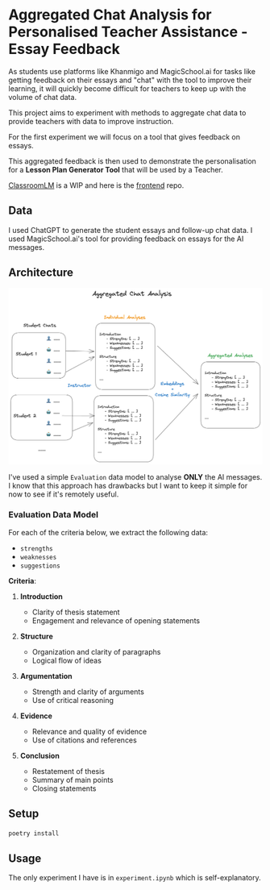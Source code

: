 # Aggregated Chat Analysis for Personalised Teacher Assistance - Essay Feedback

As students use platforms like Khanmigo and MagicSchool.ai for tasks like getting feedback on their essays and "chat" with
the tool to improve their learning, it will quickly become difficult for teachers to keep up with the volume of chat data.

This project aims to experiment with methods to aggregate chat data to provide teachers with data to improve instruction.

For the first experiment we will focus on a tool that gives feedback on essays.

This aggregated feedback is then used to demonstrate the personalisation for a **Lesson Plan Generator Tool** that will be used by a Teacher.

[ClassroomLM](https://classroom-lm.vercel.app/) is a WIP and here is the [frontend](https://github.com/13point5/classroom-lm) repo.

## Data

I used ChatGPT to generate the student essays and follow-up chat data. I used MagicSchool.ai's tool for providing feedback on essays for the AI messages.

## Architecture

![Architecture](./architecture.png)

I've used a simple `Evaluation` data model to analyse **ONLY** the AI messages. I know that this approach has drawbacks but I want to keep it simple for now to see if it's remotely useful.

### Evaluation Data Model

For each of the criteria below, we extract the following data:

- `strengths`
- `weaknesses`
- `suggestions`

**Criteria**:

1. **Introduction**

   - Clarity of thesis statement
   - Engagement and relevance of opening statements

2. **Structure**

   - Organization and clarity of paragraphs
   - Logical flow of ideas

3. **Argumentation**

   - Strength and clarity of arguments
   - Use of critical reasoning

4. **Evidence**

   - Relevance and quality of evidence
   - Use of citations and references

5. **Conclusion**

   - Restatement of thesis
   - Summary of main points
   - Closing statements

## Setup

```bash
poetry install
```

## Usage

The only experiment I have is in `experiment.ipynb` which is self-explanatory.
